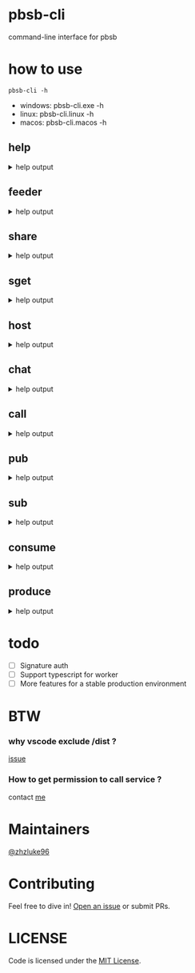 # pbsb-cli
command-line interface for pbsb

# how to use
```
pbsb-cli -h
```
- windows: pbsb-cli.exe -h
- linux: pbsb-cli.linux -h
- macos: pbsb-cli.macos -h

## help
<details>
<summary>help output</summary>
<pre>
command-line interface for pbsb

Options:
  -V, --version                 output the version number
  -h, --help                    display help for command

Commands:
  call [options] <pathname>     simple call server
  pub [options] <string>        publish message
  sub [options]                 subcribe message
  req [options]                 request message
  consume [options] <filename>  consume message from message queue
  produce [options] <filename>  produce message to message queue
  share [options] <filepath>    share file
  sget [options]                download files by subscribing channel (like
                                wget)
  chat [options] <channel>      simple chat via channels
  host [options] <filename>     host http server based on script
  feeder [options]              Feed tg bot-updates to MQ
</pre>
</details>

## feeder

<details>
<summary>help output</summary>
<pre>
Feed tg bot-updates to MQ

Options:
  -T, --token <string>    bot token
  -s, --server [address]  server address (default: "localhost:9292")
  -c, --channel <name>    mq namespace
  -a, --ack               auto ack when message fetched
  -x, --proxy [address]   http proxy for request
  -t, --ttl [second]      message default ttl (s) (default: "900")
</pre>
</details>

## share

<details>
<summary>help output</summary>
<pre>
share file

Arguments:
  filepath                filepath of file to be share

Options:
  -w, --watch             watch file changes and send a new file for each
                          change
  -c, --channel <name>    channel name
  -s, --server [address]  server address (default: "localhost:9292")
  -m, --multicast         message multicast (default: true)
  -c, --cache             message cache (default: false)
</pre>
</details>

## sget

<details>
<summary>help output</summary>
<pre>
download files by subscribing channel (like wget)

Options:
  -c, --channel <name>     channel name
  -s, --server [address]   server address (default: "localhost:9292")
  -o, --output [filename]  write to file instead of stdout
  -w, --watch              watch channel and downloading the latest file
  -i, --interval [ms]      interval of each request (default: "1000")
  -r, --retry [number]     maximum number of retries in case of request errors
                           (default: "10")
  -S, --shell [string]     a shell script will be executed after the file is
                           changed
</pre>
</details>

## host

<details>
<summary>help output</summary>
<pre>
host http server based on script

Arguments:
  filename                 server script filename

Options:
  -s, --server [address]   server address (default: "localhost:9292")
  -r, --router <string>    host router
  -i, --instance [number]  instance number (default: "1")
</pre>
</details>

## chat

<details>
<summary>help output</summary>
<pre>
simple chat via channels

Arguments:
  channel                  channel path

Options:
  -u, --username [string]  chat username
  -s, --server [address]   server address (default: "localhost:9292")
  -c, --codecs [string]    chat message codecs
</pre>
</details>

## call

<details>
<summary>help output</summary>
<pre>
simple call server

Arguments:
  pathname                pathname

Options:
  --json                  format response body to json (default: true)
  -s, --server [address]  server address (default: "localhost:9292")
  -p, --payload [string]  payload data
  -q, --query [string]    query data
</pre>
</details>

## pub

<details>
<summary>help output</summary>
<pre>
publish message

Arguments:
  string                  message body

Options:
  --json                  auto try format response body to json (default: true)
  -c, --channel <name>    channel name
  -s, --server [address]  server address (default: "localhost:9292")
  -m, --multicast         message multicast (default: true)
  -c, --cache             message cache (default: false)
</pre>
</details>

## sub

<details>
<summary>help output</summary>
<pre>
subcribe message

Options:
  --json                  auto try format response body to json (default: true)
  -c, --channel <name>    channel name
  -s, --server [address]  server address (default: "localhost:9292")
  -m, --mime [string]     custom mime type
  -p, --persist           persist connect (default: false)
</pre>
</details>

## consume

<details>
<summary>help output</summary>
<pre>
consume message from message queue

Arguments:
  filename                 consumer javascript filename

Options:
  -s, --server [address]   server address (default: "localhost:9292")
  -c, --channel <name>     message queue namespace
  -a, --ack                auto ack when message fetched
  -p, --priority [weight]  The weight of the current consumer in the priority
                           (default: "0")
  -d, --dead               fetch messages from the dead letter queue
</pre>
</details>

## produce

<details>
<summary>help output</summary>
<pre>
produce message to message queue

Arguments:
  filename                producer javascript filename

Options:
  -s, --server [address]  server address (default: "localhost:9292")
  -c, --channel <name>    message queue namespace
</pre>
</details>

# todo
- [ ] Signature auth
- [ ] Support typescript for worker
- [ ] More features for a stable production environment

# BTW

### why vscode exclude /dist ?
[issue](https://github.com/vercel/pkg/issues/1589#issuecomment-1108856897)

### How to get permission to call service ?
contact [me](https://github.com/zhzLuke96)

# Maintainers

[@zhzluke96](https://github.com/zhzLuke96)

# Contributing

Feel free to dive in! [Open an issue](https://github.com/zhzLuke96/pbsb-cli/issues/new) or submit PRs.

# LICENSE

Code is licensed under the [MIT License](./LICENSE).
